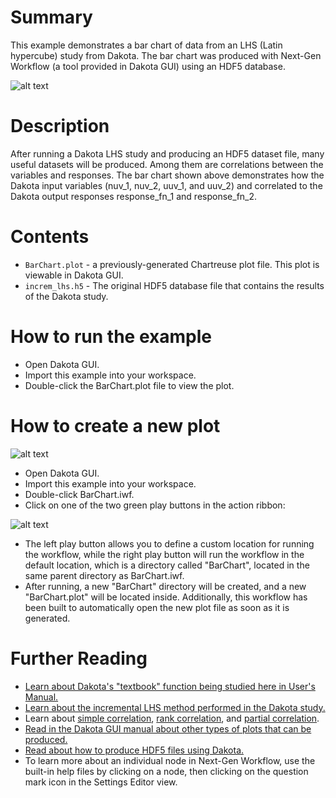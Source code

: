 # Summary

This example demonstrates a bar chart of data from an LHS (Latin hypercube) study from Dakota.  The bar chart was produced with Next-Gen Workflow (a tool provided in Dakota GUI) using an HDF5 database.

![alt text](img/bar_chart.png "Example plot")
 
# Description

After running a Dakota LHS study and producing an HDF5 dataset file, many useful datasets will be produced.  Among them are correlations between the variables and responses.  The bar chart shown above demonstrates how the Dakota input variables (nuv\_1, nuv\_2, uuv\_1, and uuv\_2) and correlated to the Dakota output responses response\_fn\_1 and response\_fn\_2.

# Contents

- `BarChart.plot` - a previously-generated Chartreuse plot file.  This plot is viewable in Dakota GUI.
- `increm_lhs.h5` - The original HDF5 database file that contains the results of the Dakota study.

# How to run the example

- Open Dakota GUI.
- Import this example into your workspace.
- Double-click the BarChart.plot file to view the plot.

# How to create a new plot

![alt text](img/workflow.png "The workflow")

- Open Dakota GUI.
- Import this example into your workspace.
- Double-click BarChart.iwf.
- Click on one of the two green play buttons in the action ribbon:

![alt text](img/workflowActions.png "Workflow actions")

- The left play button allows you to define a custom location for running the workflow, while the right play button will run the workflow in the default location, which is a directory called "BarChart", located in the same parent directory as BarChart.iwf.
- After running, a new "BarChart" directory will be created, and a new "BarChart.plot" will be located inside.  Additionally, this workflow has been built to automatically open the new plot file as soon as it is generated.

# Further Reading

- [Learn about Dakota's "textbook" function being studied here in User's Manual.](https://snl-dakota.github.io/docs/latest_release/users/usingdakota/examples/additionalexamples.html#textbook)
- [Learn about the incremental LHS method performed in the Dakota study.](https://snl-dakota.github.io/docs/latest_release/users/usingdakota/reference/method-sampling-refinement_samples.html)
- Learn about [simple correlation](https://en.wikipedia.org/wiki/Correlation_and_dependence), [rank correlation](https://en.wikipedia.org/wiki/Rank_correlation), and [partial correlation](https://en.wikipedia.org/wiki/Partial_correlation).
- [Read in the Dakota GUI manual about other types of plots that can be produced.](https://snl-dakota.github.io/docs/latest_release/users/usingdakotagui/chartreuse/Chartreuse.html)
- [Read about how to produce HDF5 files using Dakota.](https://snl-dakota.github.io/docs/latest_release/users/usingdakotagui/output/HDF.html)
- To learn more about an individual node in Next-Gen Workflow, use the built-in help files by clicking on a node, then clicking on the question mark icon in the Settings Editor view.
